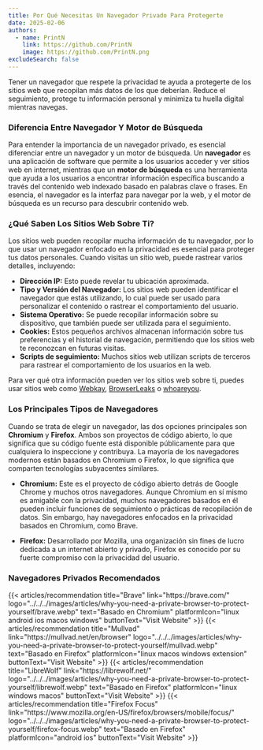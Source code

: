 ```yaml
---
title: Por Qué Necesitas Un Navegador Privado Para Protegerte
date: 2025-02-06
authors:
  - name: PrintN
    link: https://github.com/PrintN
    image: https://github.com/PrintN.png
excludeSearch: false
---
```

Tener un navegador que respete la privacidad te ayuda a protegerte de los sitios web que recopilan más datos de los que deberían. Reduce el seguimiento, protege tu información personal y minimiza tu huella digital mientras navegas.

### Diferencia Entre Navegador Y Motor de Búsqueda
Para entender la importancia de un navegador privado, es esencial diferenciar entre un navegador y un motor de búsqueda. Un **navegador** es una aplicación de software que permite a los usuarios acceder y ver sitios web en internet, mientras que un **motor de búsqueda** es una herramienta que ayuda a los usuarios a encontrar información específica buscando a través del contenido web indexado basado en palabras clave o frases. En esencia, el navegador es la interfaz para navegar por la web, y el motor de búsqueda es un recurso para descubrir contenido web.

### ¿Qué Saben Los Sitios Web Sobre Ti?
Los sitios web pueden recopilar mucha información de tu navegador, por lo que usar un navegador enfocado en la privacidad es esencial para proteger tus datos personales. Cuando visitas un sitio web, puede rastrear varios detalles, incluyendo:
- **Dirección IP:** Esto puede revelar tu ubicación aproximada.
- **Tipo y Versión del Navegador:** Los sitios web pueden identificar el navegador que estás utilizando, lo cual puede ser usado para personalizar el contenido o rastrear el comportamiento del usuario.
- **Sistema Operativo:** Se puede recopilar información sobre su dispositivo, que también puede ser utilizada para el seguimiento.
- **Cookies:** Estos pequeños archivos almacenan información sobre tus preferencias y el historial de navegación, permitiendo que los sitios web te reconozcan en futuras visitas.
- **Scripts de seguimiento:** Muchos sitios web utilizan scripts de terceros para rastrear el comportamiento de los usuarios en la web.

Para ver qué otra información pueden ver los sitios web sobre ti, puedes usar sitios web como [Webkay](https://webkay.robinlinus.com), [BrowserLeaks](https://browserleaks.com) o [whoareyou](https://printn.github.io/whoareyou).

### Los Principales Tipos de Navegadores
Cuando se trata de elegir un navegador, las dos opciones principales son **Chromium** y **Firefox**. Ambos son proyectos de código abierto, lo que significa que su código fuente está disponible públicamente para que cualquiera lo inspeccione y contribuya. La mayoría de los navegadores modernos están basados en Chromium o Firefox, lo que significa que comparten tecnologías subyacentes similares.
- **Chromium:** Este es el proyecto de código abierto detrás de Google Chrome y muchos otros navegadores. Aunque Chromium en sí mismo es amigable con la privacidad, muchos navegadores basados en él pueden incluir funciones de seguimiento o prácticas de recopilación de datos. Sin embargo, hay navegadores enfocados en la privacidad basados en Chromium, como Brave.

- **Firefox:** Desarrollado por Mozilla, una organización sin fines de lucro dedicada a un internet abierto y privado, Firefox es conocido por su fuerte compromiso con la privacidad del usuario.

### Navegadores Privados Recomendados
<div class="recommendations">
  <div class="grid">
    {{< articles/recommendation title="Brave" link="https://brave.com/" logo="../../../images/articles/why-you-need-a-private-browser-to-protect-yourself/brave.webp" text="Basado en Chromium" platformIcon="linux android ios macos windows" buttonText="Visit Website" >}}
    {{< articles/recommendation title="Mullvad" link="https://mullvad.net/en/browser" logo="../../../images/articles/why-you-need-a-private-browser-to-protect-yourself/mullvad.webp" text="Basado en Firefox" platformIcon="linux macos windows extension" buttonText="Visit Website" >}}
    {{< articles/recommendation title="LibreWolf" link="https://librewolf.net/" logo="../../../images/articles/why-you-need-a-private-browser-to-protect-yourself/librewolf.webp" text="Basado en Firefox" platformIcon="linux windows macos" buttonText="Visit Website" >}}
    {{< articles/recommendation title="Firefox Focus" link="https://www.mozilla.org/en-US/firefox/browsers/mobile/focus/" logo="../../../images/articles/why-you-need-a-private-browser-to-protect-yourself/firefox-focus.webp" text="Basado en Firefox" platformIcon="android ios" buttonText="Visit Website" >}}
  </div>
</div>